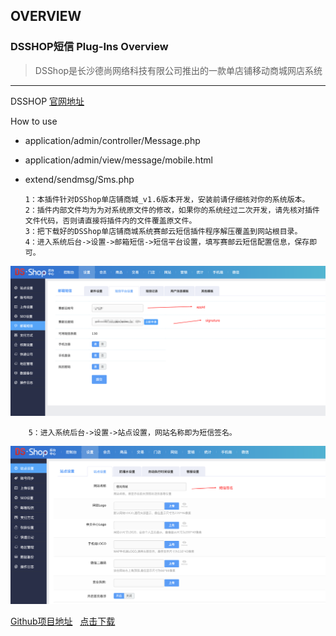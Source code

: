 ## OVERVIEW

### DSSHOP短信 Plug-Ins Overview

>DSShop是长沙德尚网络科技有限公司推出的一款单店铺移动商城网店系统

------
DSSHOP  [官网地址](http://www.csdeshang.com/home/dsshop/index.html)

How to use
-	application/admin/controller/Message.php
-	application/admin/view/message/mobile.html
-	extend/sendmsg/Sms.php

        1：本插件针对DSShop单店铺商城_v1.6版本开发，安装前请仔细核对你的系统版本。
        2：插件内部文件均为为对系统原文件的修改，如果你的系统经过二次开发，请先核对插件文件代码，否则请直接将插件内的文件覆盖原文件。
        3：把下载好的DSShop单店铺商城系统赛邮云短信插件程序解压覆盖到网站根目录。
        4：进入系统后台->设置->邮箱短信->短信平台设置，填写赛邮云短信配置信息，保存即可。

![Submail](./markdown/1.png)

        5：进入系统后台->设置->站点设置，网站名称即为短信签名。

![Submail](./markdown/2.png)

[Github项目地址](https://github.com/submail-developers/dsshop_sms)&nbsp;&nbsp;&nbsp;[点击下载](https://github.com/submail-developers/dsshop_sms/archive/master.zip)
